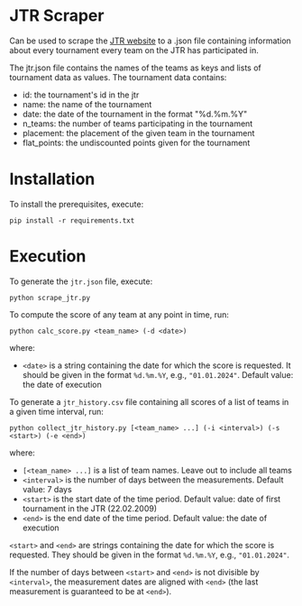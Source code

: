 # JTR Scraper

Can be used to scrape the [JTR website](turniere.jugger.org/) to a .json file containing information about every tournament every team on the JTR has participated in.

The jtr.json file contains the names of the teams as keys and lists of tournament data as values.
The tournament data contains:

- id: the tournament's id in the jtr
- name: the name of the tournament
- date: the date of the tournament in the format "%d.%m.%Y"
- n_teams: the number of teams participating in the tournament
- placement: the placement of the given team in the tournament
- flat_points: the undiscounted points given for the tournament

# Installation

To install the prerequisites, execute:

```
pip install -r requirements.txt
```

# Execution

To generate the `jtr.json` file, execute:

```
python scrape_jtr.py
```

To compute the score of any team at any point in time, run:

```
python calc_score.py <team_name> (-d <date>)
```

where:
- `<date>` is a string containing the date for which the score is requested.
It should be given in the format `%d.%m.%Y`, e.g., `"01.01.2024"`. Default value: the date of execution


To generate a `jtr_history.csv` file containing all scores of a list of teams in a given time interval, run:

```
python collect_jtr_history.py [<team_name> ...] (-i <interval>) (-s <start>) (-e <end>)
```

where:
- `[<team_name> ...]` is a list of team names. Leave out to include all teams
- `<interval>` is the number of days between the measurements. Default value: 7 days
- `<start>` is the start date of the time period. Default value: date of first tournament in the JTR (22.02.2009)
- `<end>` is the end date of the time period. Default value: the date of execution

`<start>` and `<end>` are strings containing the date for which the score is requested.
They should be given in the format `%d.%m.%Y`, e.g., `"01.01.2024"`.

If the number of days between `<start>` and `<end>` is not divisible by `<interval>`, the measurement dates are aligned with `<end>` (the last measurement is guaranteed to be at `<end>`).